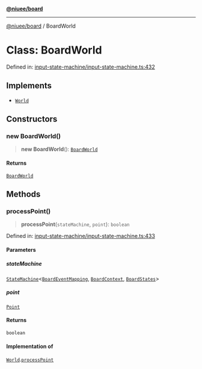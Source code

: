 [**@niuee/board**](../README.md)

***

[@niuee/board](../globals.md) / BoardWorld

# Class: BoardWorld

Defined in: [input-state-machine/input-state-machine.ts:432](https://github.com/niuee/board/blob/e6c1edcccf6525a0cc9088782c7c4653e837f533/src/input-state-machine/input-state-machine.ts#L432)

## Implements

- [`World`](../interfaces/World.md)

## Constructors

### new BoardWorld()

> **new BoardWorld**(): [`BoardWorld`](BoardWorld.md)

#### Returns

[`BoardWorld`](BoardWorld.md)

## Methods

### processPoint()

> **processPoint**(`stateMachine`, `point`): `boolean`

Defined in: [input-state-machine/input-state-machine.ts:433](https://github.com/niuee/board/blob/e6c1edcccf6525a0cc9088782c7c4653e837f533/src/input-state-machine/input-state-machine.ts#L433)

#### Parameters

##### stateMachine

[`StateMachine`](../interfaces/StateMachine.md)\<[`BoardEventMapping`](../type-aliases/BoardEventMapping.md), [`BoardContext`](../type-aliases/BoardContext.md), [`BoardStates`](../type-aliases/BoardStates.md)\>

##### point

[`Point`](../type-aliases/Point.md)

#### Returns

`boolean`

#### Implementation of

[`World`](../interfaces/World.md).[`processPoint`](../interfaces/World.md#processpoint)
